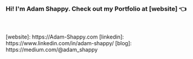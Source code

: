 ### Hi! I'm Adam Shappy. Check out my Portfolio at [website] :point_left:



<br />
<br />
[website]: https://Adam-Shappy.com
[linkedin]: https://www.linkedin.com/in/adam-shappy/
[blog]: https://medium.com/@adam_shappy
